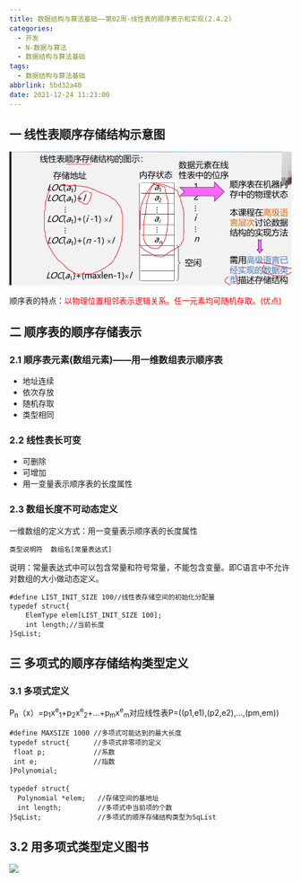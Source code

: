```yaml
---
title: 数据结构与算法基础——第02周-线性表的顺序表示和实现(2.4.2)
categories:
  - 开发
  - N-数据与算法
  - 数据结构与算法基础
tags:
  - 数据结构与算法基础
abbrlink: 5bd32a40
date: 2021-12-24 11:23:00
---
```

## 一 线性表顺序存储结构示意图

![线性表顺序存储结构示意图][1]

顺序表的特点：<font color=red>以物理位置相邻表示逻辑关系。任一元素均可随机存取。(优点)</font>

<!--more-->

## 二 顺序表的顺序存储表示

### 2.1 顺序表元素(数组元素)——用一维数组表示顺序表

* 地址连续
* 依次存放
* 随机存取
* 类型相同

### 2.2 线性表长可变

* 可删除
* 可增加
* 用一变量表示顺序表的长度属性

### 2.3 数组长度不可动态定义

一维数组的定义方式：用一变量表示顺序表的长度属性

```
类型说明符  数组名[常量表达式]
```

说明：常量表达式中可以包含常量和符号常量，不能包含变量。即C语言中不允许对数组的大小做动态定义。

```
#define LIST_INIT_SIZE 100//线性表存储空间的初始化分配量
typedef struct{
	ElemType elem[LIST_INIT_SIZE 100];
	int length;//当前长度
}SqList;
```

## 三 多项式的顺序存储结构类型定义

### 3.1 多项式定义

P<sub>n</sub>（x）=p<sub>1</sub>x<sup>e</sup><sub>1</sub>+p<sub>2</sub>x<sup>e</sup><sub>2</sub>+...+p<sub>m</sub>x<sup>e</sup><sub>m</sub>对应线性表P=((p1,e1),(p2,e2),...,(pm,em))

```
#define MAXSIZE 1000 //多项式可能达到的最大长度
typedef struct{      //多项式非零项的定义
 float p;			 //系数
 int e;				 //指数
}Polynomial;

typedef struct{
  Polynomial *elem;   //存储空间的基地址
  int length;         //多项式中当前项的个数
}SqList;              //多项式的顺序存储结构类型为SqList
```

## 3.2 用多项式类型定义图书
![][2]




[1]:https://raw.githubusercontent.com/PGzxc/CDN/master/blog-data-struct-basic/data-struct-2.4-linear-modal.png
[2]:https://raw.githubusercontent.com/PGzxc/CDN/master/blog-data-struct-basic/data-struct-2.4-linear-book-define.png